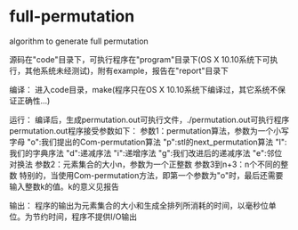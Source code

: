 full-permutation
================

algorithm to generate full permutation

源码在"code"目录下，可执行程序在"program"目录下(OS X 10.10系统下可执行，其他系统未经测试)，附有example，报告在"report"目录下

编译：
    进入code目录，make(程序只在OS X 10.10系统下编译过，其它系统不保证正确性...)
    
运行：
    编译后，生成permutation.out可执行文件，./permutation.out可执行程序
    permutation.out程序接受参数如下：
        参数1：permutation算法，参数为一个小写字母
            "o":我们提出的Com-permutation算法
            "p":stl的next_permutation算法
            "l":我们的字典序法
            "d":递减序法
            "i":递增序法
            "g":我们改进后的递减序法
            "e":邻位对换法
        参数2：元素集合的大小n，参数为一个正整数
        参数3到n+3：n个不同的整数
        特别的，当使用Com-permutation方法，即第一个参数为"o"时，最后还需要输入整数k的值。k的意义见报告

输出：
    程序的输出为元素集合的大小和生成全排列所消耗的时间，以毫秒位单位。为节约时间，程序不提供I/O输出
